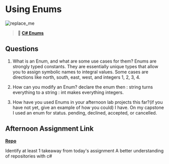 # Using Enums

![replace_me](https://codeworks.blob.core.windows.net/public/assets/img/illustrations/placeholder.svg)

> **📖 [C# Enums](https://codeworksacademy.com/fs-student-guide/resources/wk10/03-Enums)**

## Questions

1. What is an Enum, and what are some use cases for them?
Enums are strongly typed constants. They are essentially unique types that allow you to assign symbolic names to integral values. Some cases are directions like north, south, east, west, and integers 1, 2, 3, 4.

2. How can you modify an Enum?
declare the enum then : string
turns everything to a string
: int makes everything integers.

3. How have you used Enums in your afternoon lab projects this far?(if you have not yet, give an example of how you could)
I have. On my capstone I used an enum for status. pending, declined, accepted, or cancelled.

## Afternoon Assignment Link

**[Repo](https://github.com/ZachYentsch/constructionWorker.git)**

Identify at least 1 takeaway from today's assignment
A better understanding of repositories with c#